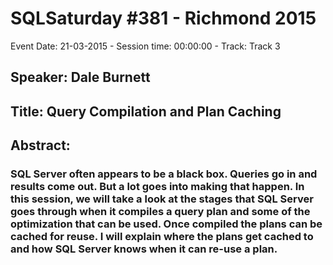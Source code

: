 # SQLSaturday #381 - Richmond 2015
Event Date: 21-03-2015 - Session time: 00:00:00 - Track: Track 3
## Speaker: Dale Burnett
## Title: Query Compilation and Plan Caching
## Abstract:
### SQL Server often appears to be a black box. Queries go in and results come out. But a lot goes into making that happen. In this session, we will take a look at the stages that SQL Server goes through when it compiles a query plan and some of the optimization that can be used. Once compiled the plans can be cached for reuse. I will explain where the plans get cached to and how SQL Server knows when it can re-use a plan.
